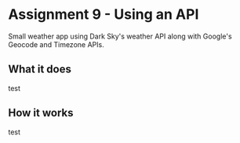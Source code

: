 # Assignment 9 - Using an API

Small weather app using Dark Sky's weather API along with Google's Geocode and Timezone APIs.

What it does
------------

test

How it works
------------

test
